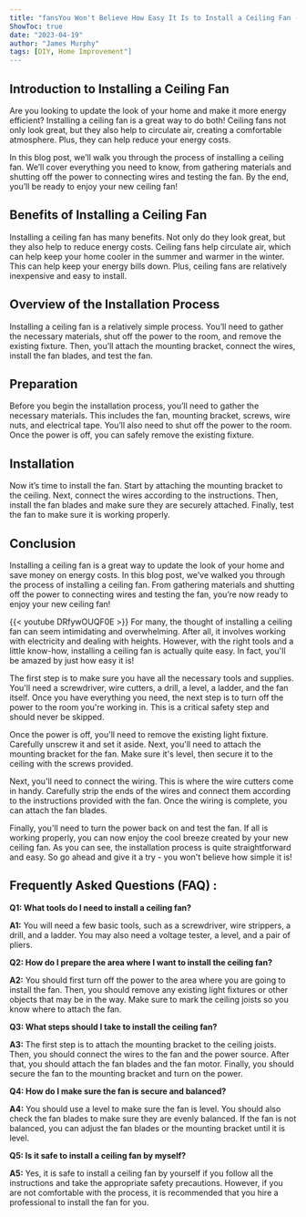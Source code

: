 ```yaml
---
title: "fansYou Won't Believe How Easy It Is to Install a Ceiling Fan - Get Ready to Be Amazed!"
ShowToc: true 
date: "2023-04-19"
author: "James Murphy" 
tags: [DIY, Home Improvement"]
---
```

## Introduction to Installing a Ceiling Fan

Are you looking to update the look of your home and make it more energy efficient? Installing a ceiling fan is a great way to do both! Ceiling fans not only look great, but they also help to circulate air, creating a comfortable atmosphere. Plus, they can help reduce your energy costs. 

In this blog post, we’ll walk you through the process of installing a ceiling fan. We’ll cover everything you need to know, from gathering materials and shutting off the power to connecting wires and testing the fan. By the end, you’ll be ready to enjoy your new ceiling fan!

## Benefits of Installing a Ceiling Fan

Installing a ceiling fan has many benefits. Not only do they look great, but they also help to reduce energy costs. Ceiling fans help circulate air, which can help keep your home cooler in the summer and warmer in the winter. This can help keep your energy bills down. Plus, ceiling fans are relatively inexpensive and easy to install. 

## Overview of the Installation Process

Installing a ceiling fan is a relatively simple process. You’ll need to gather the necessary materials, shut off the power to the room, and remove the existing fixture. Then, you’ll attach the mounting bracket, connect the wires, install the fan blades, and test the fan. 

## Preparation

Before you begin the installation process, you’ll need to gather the necessary materials. This includes the fan, mounting bracket, screws, wire nuts, and electrical tape. You’ll also need to shut off the power to the room. Once the power is off, you can safely remove the existing fixture. 

## Installation

Now it’s time to install the fan. Start by attaching the mounting bracket to the ceiling. Next, connect the wires according to the instructions. Then, install the fan blades and make sure they are securely attached. Finally, test the fan to make sure it is working properly. 

## Conclusion

Installing a ceiling fan is a great way to update the look of your home and save money on energy costs. In this blog post, we’ve walked you through the process of installing a ceiling fan. From gathering materials and shutting off the power to connecting wires and testing the fan, you’re now ready to enjoy your new ceiling fan!

{{< youtube DRfywOUQF0E >}} 
For many, the thought of installing a ceiling fan can seem intimidating and overwhelming. After all, it involves working with electricity and dealing with heights. However, with the right tools and a little know-how, installing a ceiling fan is actually quite easy. In fact, you'll be amazed by just how easy it is!

The first step is to make sure you have all the necessary tools and supplies. You'll need a screwdriver, wire cutters, a drill, a level, a ladder, and the fan itself. Once you have everything you need, the next step is to turn off the power to the room you're working in. This is a critical safety step and should never be skipped.

Once the power is off, you'll need to remove the existing light fixture. Carefully unscrew it and set it aside. Next, you'll need to attach the mounting bracket for the fan. Make sure it's level, then secure it to the ceiling with the screws provided.

Next, you'll need to connect the wiring. This is where the wire cutters come in handy. Carefully strip the ends of the wires and connect them according to the instructions provided with the fan. Once the wiring is complete, you can attach the fan blades.

Finally, you'll need to turn the power back on and test the fan. If all is working properly, you can now enjoy the cool breeze created by your new ceiling fan. As you can see, the installation process is quite straightforward and easy. So go ahead and give it a try - you won't believe how simple it is!

## Frequently Asked Questions (FAQ) :
**Q1: What tools do I need to install a ceiling fan?**

**A1:** You will need a few basic tools, such as a screwdriver, wire strippers, a drill, and a ladder. You may also need a voltage tester, a level, and a pair of pliers. 

**Q2: How do I prepare the area where I want to install the ceiling fan?**

**A2:** You should first turn off the power to the area where you are going to install the fan. Then, you should remove any existing light fixtures or other objects that may be in the way. Make sure to mark the ceiling joists so you know where to attach the fan. 

**Q3: What steps should I take to install the ceiling fan?**

**A3:** The first step is to attach the mounting bracket to the ceiling joists. Then, you should connect the wires to the fan and the power source. After that, you should attach the fan blades and the fan motor. Finally, you should secure the fan to the mounting bracket and turn on the power. 

**Q4: How do I make sure the fan is secure and balanced?**

**A4:** You should use a level to make sure the fan is level. You should also check the fan blades to make sure they are evenly balanced. If the fan is not balanced, you can adjust the fan blades or the mounting bracket until it is level. 

**Q5: Is it safe to install a ceiling fan by myself?**

**A5:** Yes, it is safe to install a ceiling fan by yourself if you follow all the instructions and take the appropriate safety precautions. However, if you are not comfortable with the process, it is recommended that you hire a professional to install the fan for you.





